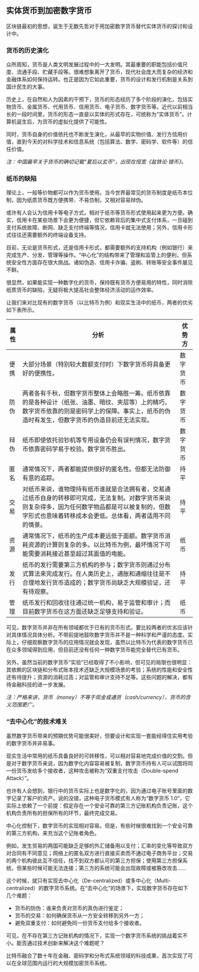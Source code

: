 ## 实体货币到加密数字货币

区块链最初的思想，诞生于无数先哲对于用加密数字货币替代实体货币的探讨和设计中。

### 货币的历史演化
众所周知，货币是人类文明发展过程中的一大发明。其最重要的职能包括价值尺度、流通手段、贮藏手段等。很难想象离开了货币，现代社会庞大而复杂的经济和金融体系如何保持运转。也正是因为它如此重要，货币的设计和发行机制是关系到国计民生的大事。

历史上，在自然和人为因素的干预下，货币的形态经历了多个阶段的演化，包括实物货币、金属货币、代用货币、信用货币、电子货币、数字货币等。近代以前相当长的一段时间里，货币的形态一直是以实体的形式存在，可统称为“实体货币”。计算机诞生后，为货币的虚拟化提供了可能性。

同时，货币自身的价值依托也不断发生演化，从最早的实物价值、发行方信用价值，直到今天的对科学技术和信息系统（包括算法、数学、密码学、软件等）的信任价值。

*注：中国最早关于货币的确切记载“夏后以玄币”，出现在恒宽《盐铁论·错币》。*

### 纸币的缺陷

理论上，一般等价物都可以作为货币使用。当今世界最常见的货币制度是纸币本位制，因为纸质货币既方便携带、不易仿制，又相对容易辩伪。

或许有人会认为信用卡等电子方式，相对于纸币等货币形式使用起来更为方便。确实，信用卡在某些场景下会更为便捷，但它依赖背后的集中式支付体系，一旦碰到支付系统故障、断网、缺乏支付终端等情况，信用卡就无法使用；另外，信用卡形式往往还需要额外的终端设备支持。

目前，无论是货币形式，还是信用卡形式，都需要额外的支持机构（例如银行）来完成生产、分发、管理等操作。“中心化”的结构带来了管理和监管上的便利，但系统安全性方面存在很大挑战。诸如伪造、信用卡诈骗、盗刷、转账等安全事件屡见不鲜。

很显然，如果能实现一种数字化的货币，保持既有货币方便易用的特性，同时消除纸质货币的缺陷，无疑将极大提高社会整体经济活动的运作效率。

让我们来对比现有的数字货币（以比特币为例）和现实生活中的纸币，两者的优劣如下表所示。

| 属性 | 分析 | 优势方 |
| --- | --- | --- |
| 便携 | 大部分场景（特别较大数额支付时）下数字货币将具备更好的便携性。 | 数字货币 |
| 防伪 | 两者各有千秋，但数字货币整体上会略胜一筹。纸币依靠的是各种设计（纸张、油墨、暗纹、夹层等）上的精巧，数字货币依靠的则是密码学上的保障。事实上，纸币的伪造时有发生，但数字货币的伪造目前还无法实现。 | 数字货币 |
| 辩伪 | 纸币即使依托验钞机等专用设备仍会有误判情况，数字货币依靠密码学易于校验。数字货币胜出。 | 数字货币 |
| 匿名 | 通常情况下，两者都能提供很好的匿名性。但都无法防御有意的追踪。 | 持平 |
| 交易 | 对纸币来说，谁物理持有纸币谁就是合法拥有者，交易通过纸币自身的转移即可完成，无法复制。对数字货币来说则复杂得多，因为任何数字物品都是可以被复制的，但数字形式也意味着转移成本会更低。总体看，两者适用不同的情景。 | 持平 |
| 资源 | 通常情况下，纸币的生产成本要远低于面额。数字货币消耗资源的计算则复杂的多。以比特币为例，最坏情况下可能需要消耗接近甚至超过其面值的电能。 | 纸币 |
| 发行 | 纸币的发行需要第三方机构的参与；数字货币则通过分布式算法来完成发行。在人类历史上，通胀和通缩往往是不合理地发行货币造成的；数字货币尚缺乏大规模验证，还有待观察。 | 持平 |
| 管理 | 纸币发行和回收往往通过统一机构，易于监管和审计；而目前数字货币在这方面还缺乏足够支持和验证。 | 纸币 |

可见，数字货币并非在所有领域都优于已有的货币形式。要比较两者的优劣应该针对具体情况具体分析。不带前提地鼓吹数字货币并不是一种科学和严谨的态度。实际上，仔细观察数字货币的应用情况就会发现，虽然以比特币为代表的数字货币已在众多领域得到应用，但目前还没有任何一种数字货币能完全替代已有货币。

另外，虽然当前的数字货币“实验”已经取得了不小影响，但可见的局限也很明显：其依赖的区块链和分布式账本技术还缺乏大规模场景的考验；系统的性能和安全性还有待提升；资源的消耗过高；对监管和审计支持不足等。这些问题的解决，都有待金融科技的进一步发展。

*注：严格来讲，货币（money）不等于现金或通货（cash/currency），货币的含义范围更广。*


### “去中心化”的技术难关

虽然数字货币带来的预期优势可能很美好，但要设计和实现一套能经得住实用考验的数字货币并非易事。

现实生活中常用的纸币具备良好的可转移性，可以相对容易地完成价值的交割。但是对于数字货币来说，因为数字化内容容易被复制，数字货币持有人可以试图将同一份货币发给多个接收者，这种攻击被称为“双重支付攻击（Double-spend Attack）”。

也许有人会想到，银行中的货币实际上也是数字化的，因为通过电子账号里面的数字记录了客户的资产。说的没错，这种电子货币模式有人称为“数字货币 1.0”，它实际上依赖了一个前提：假定存在一个安全可靠的第三方记账机构负责记账，这个机构负责所有的担保所有的环节，最终完成交易。

中心化控制下，数字货币的实现相对容易。但是，有些时候很难找到一个安全可靠的第三方机构，来充当这个记账者角色。

例如，发生贸易的两国可能缺乏足够的外汇储备用以支付；汇率的变化等导致双方对合同有不同意见；网络上的匿名双方进行直接买卖而不通过电子商务平台；交易的两个机构彼此互不信任，找不到双方都认可的第三方担保；使用第三方担保系统，但某些时候可能无法连接；第三方的系统可能会出现故障或被篡改攻击……

这个时候，就只有实现去中心化（De-centralized）或多中心化（Multi-centralized）的数字货币系统。在“去中心化”的场景下，实现数字货币存在如下几个难题：

* 货币的防伪：谁来负责对货币的真伪进行鉴定；
* 货币的交易：如何确保货币从一方安全转移到另外一方；
* 避免双重支付：如何避免同一份货币支付给多个接收者。

可见，在不存在第三方记账机构的情况下，实现一个数字货币系统的挑战着实不小。能否通过技术创新来解决这个难题呢？

比特币融合了数十年在金融、密码学和分布式系统领域的科技成果，首次实现了可以在全球范围内运行的大规模加密货币系统。
